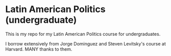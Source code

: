 # Latin American Politics (undergraduate)

This is my repo for my Latin American Politics course for undergraduates.

I borrow extensively from Jorge Dominguez and Steven Levitsky's course at Harvard. MANY thanks to them.
